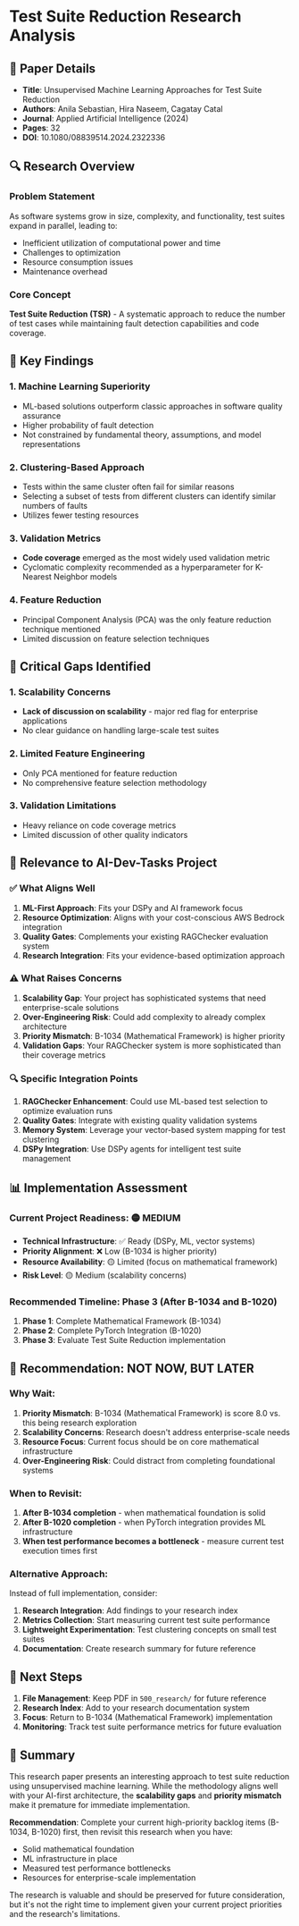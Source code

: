 # Test Suite Reduction Research Analysis

## 📄 Paper Details
- **Title**: Unsupervised Machine Learning Approaches for Test Suite Reduction
- **Authors**: Anila Sebastian, Hira Naseem, Cagatay Catal
- **Journal**: Applied Artificial Intelligence (2024)
- **Pages**: 32
- **DOI**: 10.1080/08839514.2024.2322336

## 🔍 Research Overview

### Problem Statement
As software systems grow in size, complexity, and functionality, test suites expand in parallel, leading to:
- Inefficient utilization of computational power and time
- Challenges to optimization
- Resource consumption issues
- Maintenance overhead

### Core Concept
**Test Suite Reduction (TSR)** - A systematic approach to reduce the number of test cases while maintaining fault detection capabilities and code coverage.

## 🧠 Key Findings

### 1. Machine Learning Superiority
- ML-based solutions outperform classic approaches in software quality assurance
- Higher probability of fault detection
- Not constrained by fundamental theory, assumptions, and model representations

### 2. Clustering-Based Approach
- Tests within the same cluster often fail for similar reasons
- Selecting a subset of tests from different clusters can identify similar numbers of faults
- Utilizes fewer testing resources

### 3. Validation Metrics
- **Code coverage** emerged as the most widely used validation metric
- Cyclomatic complexity recommended as a hyperparameter for K-Nearest Neighbor models

### 4. Feature Reduction
- Principal Component Analysis (PCA) was the only feature reduction technique mentioned
- Limited discussion on feature selection techniques

## 🚨 Critical Gaps Identified

### 1. Scalability Concerns
- **Lack of discussion on scalability** - major red flag for enterprise applications
- No clear guidance on handling large-scale test suites

### 2. Limited Feature Engineering
- Only PCA mentioned for feature reduction
- No comprehensive feature selection methodology

### 3. Validation Limitations
- Heavy reliance on code coverage metrics
- Limited discussion of other quality indicators

## 🎯 Relevance to AI-Dev-Tasks Project

### ✅ **What Aligns Well**
1. **ML-First Approach**: Fits your DSPy and AI framework focus
2. **Resource Optimization**: Aligns with your cost-conscious AWS Bedrock integration
3. **Quality Gates**: Complements your existing RAGChecker evaluation system
4. **Research Integration**: Fits your evidence-based optimization approach

### ⚠️ **What Raises Concerns**
1. **Scalability Gap**: Your project has sophisticated systems that need enterprise-scale solutions
2. **Over-Engineering Risk**: Could add complexity to already complex architecture
3. **Priority Mismatch**: B-1034 (Mathematical Framework) is higher priority
4. **Validation Gaps**: Your RAGChecker system is more sophisticated than their coverage metrics

### 🔍 **Specific Integration Points**
1. **RAGChecker Enhancement**: Could use ML-based test selection to optimize evaluation runs
2. **Quality Gates**: Integrate with existing quality validation systems
3. **Memory System**: Leverage your vector-based system mapping for test clustering
4. **DSPy Integration**: Use DSPy agents for intelligent test suite management

## 📊 Implementation Assessment

### **Current Project Readiness**: 🟡 **MEDIUM**
- **Technical Infrastructure**: ✅ Ready (DSPy, ML, vector systems)
- **Priority Alignment**: ❌ Low (B-1034 is higher priority)
- **Resource Availability**: 🟡 Limited (focus on mathematical framework)
- **Risk Level**: 🟡 Medium (scalability concerns)

### **Recommended Timeline**: **Phase 3** (After B-1034 and B-1020)
1. **Phase 1**: Complete Mathematical Framework (B-1034)
2. **Phase 2**: Complete PyTorch Integration (B-1020)
3. **Phase 3**: Evaluate Test Suite Reduction implementation

## 🎯 **Recommendation: NOT NOW, BUT LATER**

### **Why Wait:**
1. **Priority Mismatch**: B-1034 (Mathematical Framework) is score 8.0 vs. this being research exploration
2. **Scalability Concerns**: Research doesn't address enterprise-scale needs
3. **Resource Focus**: Current focus should be on core mathematical infrastructure
4. **Over-Engineering Risk**: Could distract from completing foundational systems

### **When to Revisit:**
1. **After B-1034 completion** - when mathematical foundation is solid
2. **After B-1020 completion** - when PyTorch integration provides ML infrastructure
3. **When test performance becomes a bottleneck** - measure current test execution times first

### **Alternative Approach:**
Instead of full implementation, consider:
1. **Research Integration**: Add findings to your research index
2. **Metrics Collection**: Start measuring current test suite performance
3. **Lightweight Experimentation**: Test clustering concepts on small test suites
4. **Documentation**: Create research summary for future reference

## 🔗 **Next Steps**

1. **File Management**: Keep PDF in `500_research/` for future reference
2. **Research Index**: Add to your research documentation system
3. **Focus**: Return to B-1034 (Mathematical Framework) implementation
4. **Monitoring**: Track test suite performance metrics for future evaluation

## 📝 **Summary**

This research paper presents an interesting approach to test suite reduction using unsupervised machine learning. While the methodology aligns well with your AI-first architecture, the **scalability gaps** and **priority mismatch** make it premature for immediate implementation.

**Recommendation**: Complete your current high-priority backlog items (B-1034, B-1020) first, then revisit this research when you have:
- Solid mathematical foundation
- ML infrastructure in place
- Measured test performance bottlenecks
- Resources for enterprise-scale implementation

The research is valuable and should be preserved for future consideration, but it's not the right time to implement given your current project priorities and the research's limitations.
